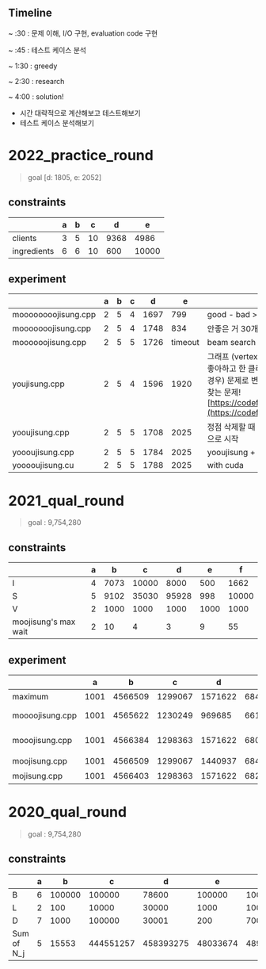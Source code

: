 ## Timeline

~ :30 : 문제 이해, I/O 구현, evaluation code 구현

~ :45 : 테스트 케이스 분석

~ 1:30 : greedy

~ 2:30 : research

~ 4:00 : solution!

- 시간 대략적으로 계산해보고 테스트해보기
- 테스트 케이스 분석해보기

# 2022_practice_round

> goal [d: 1805, e: 2052]

## constraints

|             | a   | b   | c   | d    | e     |
| ----------- | --- | --- | --- | ---- | ----- |
| clients     | 3   | 5   | 10  | 9368 | 4986  |
| ingredients | 6   | 6   | 10  | 600  | 10000 |

## experiment

|                     | a   | b   | c   | d    | e       | description                                                                                                                                                                                                                               |
| ------------------- | --- | --- | --- | ---- | ------- | ----------------------------------------------------------------------------------------------------------------------------------------------------------------------------------------------------------------------------------------- |
| moooooooojisung.cpp | 2   | 5   | 4   | 1697 | 799     | good - bad > 0                                                                                                                                                                                                                            |
| mooooooojisung.cpp  | 2   | 5   | 4   | 1748 | 834     | 안좋은 거 30개 빼고 좋은 거 30개 더하기                                                                                                                                                                                                   |
| moooooojisung.cpp   | 2   | 5   | 5   | 1726 | timeout | beam search (beam=5, count=10)                                                                                                                                                                                                            |
| youjisung.cpp       | 2   | 5   | 4   | 1596 | 1920    | 그래프 (vertex: client, edge: 한 클라이언트는 좋아하고 한 클라이언트는 싫어하는 재료가 있는 경우) 문제로 변환. 엣지가 없는 최대 정점 그래프 찾는 문제! [https://codeforces.com/blog/entry/99020](https://codeforces.com/blog/entry/99020) |
| yooujisung.cpp      | 2   | 5   | 5   | 1708 | 2025    | 정점 삭제할 때 degree 하나씩 낮추기, degree 0으로 시작                                                                                                                                                                                    |
| yoooujisung.cpp     | 2   | 5   | 5   | 1784 | 2025    | yooujisung + moooooojisung                                                                                                                                                                                                                |
| yooooujisung.cu     | 2   | 5   | 5   | 1788 | 2025    | with cuda                                                                                                                                                                                                                                 |

# 2021_qual_round

> goal : 9,754,280

## constraints

|                      | a   | b    | c     | d     | e    | f     |
| -------------------- | --- | ---- | ----- | ----- | ---- | ----- |
| I                    | 4   | 7073 | 10000 | 8000  | 500  | 1662  |
| S                    | 5   | 9102 | 35030 | 95928 | 998  | 10000 |
| V                    | 2   | 1000 | 1000  | 1000  | 1000 | 1000  |
| moojisung's max wait | 2   | 10   | 4     | 3     | 9    | 55    |

## experiment

|                 | a    | b       | c       | d       | e      | f       | sum     | description          |
| --------------- | ---- | ------- | ------- | ------- | ------ | ------- | ------- | -------------------- |
| maximum         | 1001 | 4566509 | 1299067 | 1571622 | 684497 | 1315652 | 9438348 | 최대                 |
| moooojisung.cpp | 1001 | 4565622 | 1230249 | 969685  | 661797 | 455761  | 7884115 | all streets are fair |
| mooojisung.cpp  | 1001 | 4566384 | 1298363 | 1571622 | 680987 | 807508  | 8925865 | 안 간 도로 삭제      |
| moojisung.cpp   | 1001 | 4566509 | 1299067 | 1440937 | 684497 | 1315652 | 9307663 | 차 개수 비례         |
| mojisung.cpp    | 1001 | 4566403 | 1298363 | 1571622 | 682237 | 807508  | 9307663 | 차 개수 비례         |

# 2020_qual_round

> goal : 9,754,280

## constraints

|            | a   | b      | c         | d         | e        | f        |
| ---------- | --- | ------ | --------- | --------- | -------- | -------- |
| B          | 6   | 100000 | 100000    | 78600     | 100000   | 100000   |
| L          | 2   | 100    | 10000     | 30000     | 1000     | 1000     |
| D          | 7   | 1000   | 100000    | 30001     | 200      | 700      |
| Sum of N_j | 5   | 15553  | 444551257 | 458393275 | 48033674 | 48916295 |
